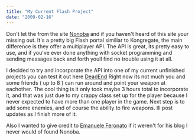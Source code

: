 ```yaml
---
title: "My Current Flash Project"
date: "2009-02-16"
---
```


Don't let the from the site [Nonoba](http://www.nonoba.com/) and if you haven't heard of this site your missing out. It's a pretty big Flash portal similiar to Kongregate, the main difference is they offer a multiplayer API. The API is great, its pretty easy to use, and if you've ever done anything with socket programming and sending messages back and forth youll find no trouble using it at all.

I decided to try and incorporate the API into one of my current unfinished projects you can test it out here [DeadEnd](http://www.nonoba.com/loktar00/deadendmp "Dead End") Right now its not much you and some friends ( up to 8 ) can run around and point your weapon at eachother. The cool thing is it only took maybe 3 hours total to incorporate it, and that was just due to my crappy class set up for the player because I never expected to have more than one player in the game. Next step is to add some enemies, and of course the ability to fire weapons. Ill post updates as I finish more of it.

Also I wanted to give credit to [Emanuele Feronato](http://www.emanueleferonato.com) if it weren't for his blog I never would of found Nonoba.

